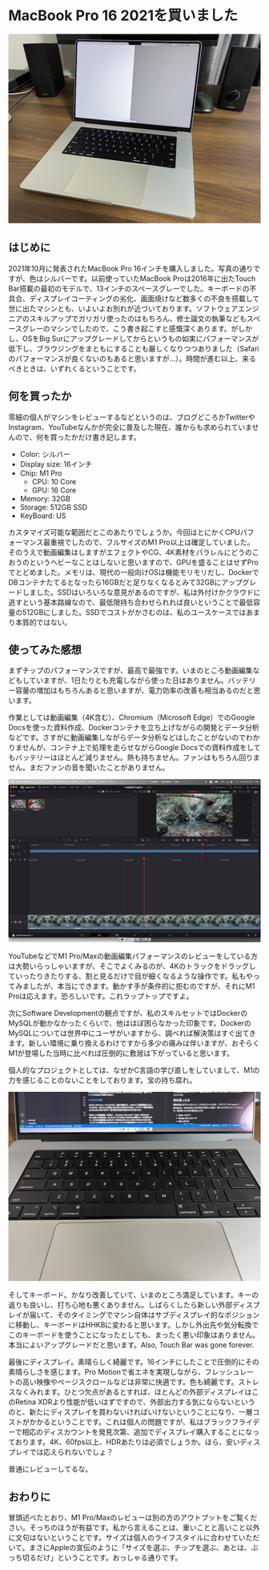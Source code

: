 # MacBook Pro 16 2021を買いました

![MacBook Pro 16 2021](./images/macbookpro2021.jpg)

## はじめに

2021年10月に発表されたMacBook Pro 16インチを購入しました。写真の通りですが、色はシルバーです。以前使っていたMacBook Proは2016年に出たTouch Bar搭載の最初のモデルで、13インチのスペースグレーでした。キーボードの不具合、ディスプレイコーティングの劣化、画面焼けなど数多くの不良を搭載して世に出たマシンとも、いよいよお別れが近づいております。ソフトウェアエンジニアのスキルアップでガリガリ使ったのはもちろん、修士論文の執筆などもスペースグレーのマシンでしたので、こう書き起こすと感慨深くあります。がしかし、OSをBig Surにアップグレードしてからというもの如実にパフォーマンスが低下し、ブラウジングをまともにすることも厳しくなりつつありました（Safariのパフォーマンスが良くないのもあると思いますが...）。時間が進む以上、来るべきときは、いずれくるということです。

## 何を買ったか

零細の個人がマシンをレビューするなどというのは、ブログどころかTwitterやInstagram、YouTubeなんかが完全に普及した現在、誰からも求められていませんので、何を買ったかだけ書き記します。

- Color: シルバー
- Display size: 16インチ
- Chip: M1 Pro
  - CPU: 10 Core
  - GPU: 16 Core
- Memory: 32GB
- Storage: 512GB SSD
- KeyBoard: US

カスタマイズ可能な範囲だとこのあたりでしょうか。今回はとにかくCPUパフォーマンス最重視でしたので、フルサイズのM1 Pro以上は確定していました。そのうえで動画編集はしますがエフェクトやCG、4K素材をパラレルにどうのこおうのというヘビーなことはしないと思いますので、GPUを盛ることはせずProでとどめました。メモリは、現代の一般向けOSは機能モリモリだし、DockerでDBコンテナたてるとなったら16GBだと足りなくなるとみて32GBにアップグレードしました。SSDはいろいろな意見があるのですが、私は外付けかクラウドに逃すという基本路線なので、最低限持ち合わせられれば良いということで最低容量の512GBにしました。SSDでコストがかさむのは、私のユースケースではあまり本質的ではない。

## 使ってみた感想

まずチップのパフォーマンスですが、最高で最強です。いまのところ動画編集などもしていますが、1日たりとも充電しながら使った日はありません。バッテリー容量の増加はもちろんあると思いますが、電力効率の改善も相当あるのだと思います。

作業としては動画編集（4K含む）、Chromium（Microsoft Edge）でのGoogle Docsを使った資料作成、Dockerコンテナを立ち上げながらの開発とデータ分析などです。さすがに動画編集しながらデータ分析などはしたことがないのでわかりませんが、コンテナ上で処理を走らせながらGoogle Docsでの資料作成をしてもバッテリーはほとんど減りません。熱も持ちません。ファンはもちろん回りません。まだファンの音を聞いたことがありません。

![DaVinch Resolveでのイメージ](./images/davinchresolve.jpg)

YouTubeなどでM1 Pro/Maxの動画編集パフォーマンスのレビューをしている方は大勢いらっしゃいますが、そこでよくみるのが、4Kのトラックをドラッグしていったりきたりする、割と見るだけで目が細くなるような操作です。私もやってみましたが、本当にできます。動かす手が条件的に拒むのですが、それにM1 Proは応えます。恐ろしいです。これラップトップですよ。

次にSoftware Developmentの観点ですが、私のスキルセットではDockerのMySQLが動かなかったくらいで、他はほぼ困らなかった印象です。DockerのMySQLについては世界中にユーザがいますから、調べれば解決策はすぐ出てきます。新しい環境に乗り換えるわけですから多少の痛みは伴いますが、おそらくM1が登場した当時に比べれば圧倒的に敷居は下がっていると思います。

個人的なプロジェクトとしては、なぜかC言語の学び直しをしていまして、M1の力を感じることのないことをしております。宝の持ち腐れ。

![](./images/keyboard.jpg)

そしてキーボード。かなり改善していて、いまのところ満足しています。キーの返りも良いし、打ち心地も悪くありません。しばらくしたら新しい外部ディスプレイが届いて、そのタイミングでマシン自体はサブディスプレイ的なポジションに移動し、キーボードはHHKBに変わると思います。しかし外出先や気分転換でこのキーボードを使うことになったとしても、まったく悪い印象はありません。本当によいアップグレードだと思います。Also, Touch Bar was gone forever.

最後にディスプレイ。素晴らしく綺麗です。16インチにしたことで圧倒的にその素晴らしさを感じます。Pro Motionで省エネを実現しながら、フレッシュレートの高い映像やページスクロールなどは非常に快適です。色も綺麗です。ストレスなくみれます。ひとつ欠点があるとすれば、ほとんどの外部ディスプレイはこのRetina XDRより性能が低いはずですので、外部出力する気にならないというのと、新たにディスプレイを買わないければいけないということになり、一層コストがかかるということです。これは個人の問題ですが、私はブラックフライデーで相応のディスカウントを発見次第、追加でディスプレイ購入することになっております。4K、60fps以上、HDRあたりは必須でしょうか。ほら、安いディスプレイでは応えられないでしょ？

普通にレビューしてるな。

## おわりに

冒頭述べたとおり、M1 Pro/Maxのレビューは別の方のアウトプットをご覧ください。そっちのほうが有益です。私から言えることは、重いことと高いこと以外に文句はないということです。サイズは個人のライフスタイルに合わせていただいて。まさにAppleの宣伝のように「サイズを選ぶ、チップを選ぶ、あとは、ぶっち切るだけ」ということです。おっしゃる通りです。
